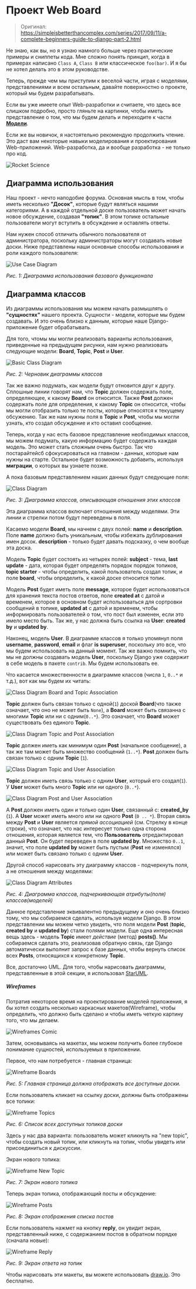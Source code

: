# Проект Web Board 

> Оригинал: https://simpleisbetterthancomplex.com/series/2017/09/11/a-complete-beginners-guide-to-django-part-2.html

Не знаю, как вы, но я узнаю намного больше через практические примеры и сниппеты кода. Мне сложно понять принцип, когда в примерах написано `Class A`, `Class B` или классическое `foo(bar)`. И я бы не хотел делать это в этом руководстве.

Теперь, прежде чем мы приступим к веселой части, играя с моделями, представлениями и всем остальным, давайте поверхностно о проекте, который мы будем разрабатывать.

Если вы уже имеете опыт Web-разработки и считаете, что здесь все слишком подробно, просто гляньте на картинки, чтобы иметь представление о том, что мы будем делать и переходите к части [**Модели**](/part-2/models.md).

Если же вы новичок, я настоятельно рекомендую продолжить чтение. Это даст вам некоторые навыки моделирования и проектирования Web-приложений. Web-разработка, да и вообще разработка - не только про код.

![Rocket Science](https://simpleisbetterthancomplex.com/media/series/beginners-guide/1.11/part-2/Pixton_Comic_Rocket_Science.png)

## Диаграмма использования

Наш проект - нечто наподобие форума. Основная мысль в том, чтобы иметь несколько **"Досок"**, которые будут являться нашими категориями. А в каждой отдельной доске пользователь может начать новое обсуждение, создавая **"топик"**. В этом топике остальные пользователи могут вступить в обсуждение и оставлять ответы.

Нам нужен способ отличить обычного пользователя от администратора, поскольку администраторы могут создавать новые доски. Ниже представлены наши основные способы использования и роли каждого пользователя:

![Use Case Diagram](https://simpleisbetterthancomplex.com/media/series/beginners-guide/1.11/part-2/use-case-diagram.png)

*Рис. 1: Диаграмма использования базового функционала*

## Диаграмма классов

Из диаграммы использования мы можем начать размышлять о **"сущностях"** нашего проекта. Сущности - модели, которые мы будем создавать. И это очень близко к данным, которые наше Django-приложение будет обрабатывать.

Для того, чтомы мы могли реализовать варианты использования, приведенные на предыдущем рисунки, нам нужно реализовать следующие модели: **Board**, **Topic**, **Post** и **User**.

![Basic Class Diagram](https://simpleisbetterthancomplex.com/media/series/beginners-guide/1.11/part-2/basic-class-diagram.png)

*Рис. 2: Черновик диаграммы классов*

Так же важно подумать, как модели будут отновится друг к другу. Сплошные линии говорят нам, что **Topic** должен содержать поле, определяющее, к какому **Board** он относится. Также **Post** должен содержать поле для определения, к какому **Topic** он относится, чтобы мы могли отобразить только те посты, которые относятся к текущему обсужению. Так же нам нужны поля в **Topic** и **Post**, чтобы мы могли узнать, кто создал обсуждение и кто оставил сообщение.

Теперь, когда у нас есть базовое представление необходимых классов, мы можем подумать, какую информацию будет содержать каждая модель. Это может стать сложным очень быстро. Так что постарайтейсб сфокусироваться на главном - данных, которые нам нужны на старте. Остальное будет возможность добавить, используя **миграции**, о которых вы узнаете позже. 

А пока базовым представлением наших данных будут следующие поля:

![Class Diagram](https://simpleisbetterthancomplex.com/media/series/beginners-guide/1.11/part-2/class-diagram.png)

*Рис. 3: Диаграмма классов, описывающая отношения этих классов*

Эта диаграмма классов включает отношения между моделями. Эти линии и стрелки потом будут переведены в поля.

Касаемо модели **Board**, мы начнем с двух полей: **name** и **description**. Поле **name** должно быть уникальным, чтобы избежать дублирования имен досок. **description** - только будет давать подсказку, о чем вообще эта доска.

Модель **Topic** будет состоять из четырех полей: **subject** - тема, **last update** - дата, которая будет определять порядок порядок топиков, **topic starter** - чтобы определить, какой пользователь создал топик, и поле **board**, чтобы определить, к какой доске относится топик.

Модель **Post** будет иметь поле **message**, которое будет использоваться для хранения текста постов ответов, поле **created at** с датой и временем, которое в основном будет использоваться для сортровки сообщений в топике, **updated at** с датой и временем, чтобы информировать пользователей о том, что пост был изменен, если это имело место быть. Так же, у нас должна быть ссылка на **User**: **created by** и **updated by**.

Наконец, модель **User**. В диаграмме классов я только упомянул поля **username**, **password**, **email** и флаг **is superuser**, поскольку это все, что мы будем использовать на данный момент. Так же важно помнить, что мы не должны создавать модель **User**, поскольку Django уже содержит в себе модель в пакете `contrib`. Мы будем использовать ее.

Что касается множественности в диаграмме классов (числа `1`, `0..*` и т.д.), вот как мы будем их читать:

![Class Diagram Board and Topic Association](https://simpleisbetterthancomplex.com/media/series/beginners-guide/1.11/part-2/class-diagram-board-topic.png)

**Topic** должен быть связан только с одной(`1`) доской **Board**(что также означает, что оно не может быть `None`), а **Board** может быть связанна с многими **Topic** или ни с одним(`0..*`). Это означает, что **Board** может существовать без единого **Topic**.

![Class Diagram Topic and Post Association](https://simpleisbetterthancomplex.com/media/series/beginners-guide/1.11/part-2/class-diagram-topic-post.png)

**Topic** должен иметь как минимум один **Post** (начальное сообщение), а так же там может быть множество сообщений (`1..*`). **Post** должен быть связан только с одним **Topic** (`1`).

![Class Diagram Topic and User Association](https://simpleisbetterthancomplex.com/media/series/beginners-guide/1.11/part-2/class-diagram-topic-user.png)

**Topic** должен иметь связь только с одним **User**, который его создал(`1`). У **User** может быть много **Topic** или ни одного (`0..*`).

![Class Diagram Post and User Association](https://simpleisbetterthancomplex.com/media/series/beginners-guide/1.11/part-2/class-diagram-post-user.png) 

A **Post** должен иметь один и только один **User**, связанный с: **created\_by** (`1`). A **User** может иметь много или ни одного **Post** (`0 .. *`). Вторая связь между **Post** и **User** является _прямой ассоциацией_ (см. Стрелку в конце строки), что означает, что нас интересует только одна сторона отношения, которая является тем, что **Пользователь** отредактировал данный **Post**. Он будет переведен в поле **updated by**. Множество `0..1`, значит, что поле **updated by** может быть пустым (**Post** не изменялся) или может быть связано только с одним **User**.

Другой способ нарисовать эту диаграмму классов - подчеркнуть поля, а не отношения между моделями:

![Class Diagram Attributes](https://simpleisbetterthancomplex.com/media/series/beginners-guide/1.11/part-2/class-diagram-attributes.png)

*Рис. 4: Диаграмма классов, подчеркивающая атрибуты(поля) классов(моделей)*

Данное представление эквивалентно предыдущему и оно очень близко тому, что мы собираемся сделать, используя модели Django. В этом
представлении мы можем четко увидеть, что поля модели **Post** (**topic**, **created by** и **updated by**) стали полями модели. Еще одна интересная вещь здесь - модель **Topic** имеет _действие_ (метод) **posts()**. Мы собираемся сделать это, реализовав обратную связь, где Django автоматически выполнит запрос к базе данных, чтобы вернуть список всех **Posts**, относящихся к конкретному **Topic**.

Все, достаточно UML. Для того, чтобы нарисовать диаграммы, представленные в этой секции, я использовал [StarUML](http://staruml.io).

##### Wireframes

Потратив некоторое время на проектирование моделей приложения, я бы хотел создать несколько каркасных макетов(Wireframe), чтобы определить, что должно быть сделано и чтобы иметь четкую картину того, что мы делаем.

![Wireframes Comic](https://simpleisbetterthancomplex.com/media/series/beginners-guide/1.11/part-2/Pixton_Comic_Wireframes.png)

Затем, основываясь на макетах, мы можем получить более глубокое понимание сущностей, используемых в приложении.

Первое, что нам потребуется - главная страница:


![Wireframe Boards](https://simpleisbetterthancomplex.com/media/series/beginners-guide/1.11/part-2/wireframe-boards.png)

*Рис. 5: Главная страница должна отображать все доступные доски.*

Если пользователь кликает на ссылку доски, должны быть отображены все топики:

![Wireframe Topics](https://simpleisbetterthancomplex.com/media/series/beginners-guide/1.11/part-2/wireframe-topics.png)

*Рис. 6: Список всех доступных топиков доски*

Здесь у нас два варианта: пользователь может кликнуть на "new topic", чтобы создать новый топик, или кликнуть на топик, чтобы увидеть или присоединиться к дискуссии.

Экран нового топика:

![Wireframe New Topic](https://simpleisbetterthancomplex.com/media/series/beginners-guide/1.11/part-2/wireframe-new-topic.png)

*Рис. 7: Экран нового топика*

Теперь экран топика, отображающий посты и обсуждение:

![Wireframe Posts](https://simpleisbetterthancomplex.com/media/series/beginners-guide/1.11/part-2/wireframe-posts.png)

*Рис. 8: Экран отображения списка постов*

Если пользователь нажмет на кнопку **reply**, он увидит экран, представленный ниже, с содержанием постов в обратном порядке (сначала новые):

![Wireframe Reply](https://simpleisbetterthancomplex.com/media/series/beginners-guide/1.11/part-2/wireframe-reply.png)

*Рис. 9: Экран ответа на топик*

Чтобы нарисовать эти макеты, вы можете использовать [draw.io](https://draw.io). Это бесплатно.
